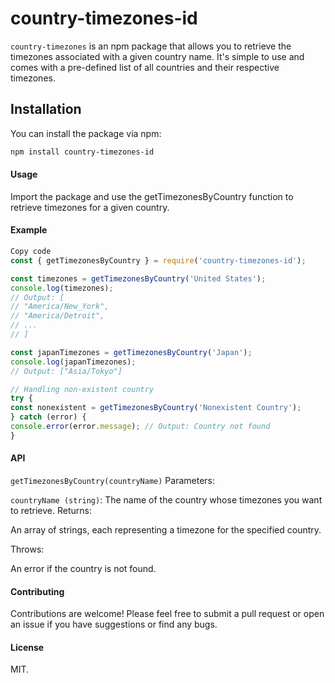# country-timezones-id

`country-timezones` is an npm package that allows you to retrieve the timezones associated with a given country name. It's simple to use and comes with a pre-defined list of all countries and their respective timezones.

## Installation

You can install the package via npm:

```bash
npm install country-timezones-id
```

#### Usage

Import the package and use the getTimezonesByCountry function to retrieve timezones for a given country.

#### Example

```javascript
Copy code
const { getTimezonesByCountry } = require('country-timezones-id');

const timezones = getTimezonesByCountry('United States');
console.log(timezones);
// Output: [
// "America/New_York",
// "America/Detroit",
// ...
// ]

const japanTimezones = getTimezonesByCountry('Japan');
console.log(japanTimezones);
// Output: ["Asia/Tokyo"]

// Handling non-existent country
try {
const nonexistent = getTimezonesByCountry('Nonexistent Country');
} catch (error) {
console.error(error.message); // Output: Country not found
}
```

#### API

`getTimezonesByCountry(countryName)`
Parameters:

`countryName (string)`: The name of the country whose timezones you want to retrieve.
Returns:

An array of strings, each representing a timezone for the specified country.

Throws:

An error if the country is not found.

#### Contributing

Contributions are welcome! Please feel free to submit a pull request or open an issue if you have suggestions or find any bugs.

#### License

MIT.

